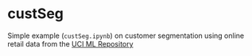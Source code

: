 # custSeg
Simple example (`custSeg.ipynb`) on customer segmentation using online retail data from the [UCI ML Repository](https://archive.ics.uci.edu/ml/datasets/online+retail)
